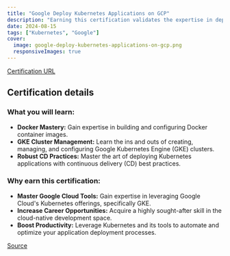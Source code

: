 ```yaml
---
title: "Google Deploy Kubernetes Applications on GCP"
description: "Earning this certification validates the expertise in deploying applications on GKE, showcasing mastery of Docker, GKE cluster management, kubectl, and continuous delivery practices for Kubernetes."
date: 2024-08-15
tags: ["Kubernetes", "Google"]
cover:
  image: google-deploy-kubernetes-applications-on-gcp.png
  responsiveImages: true
---
```


[Certification URL](https://www.credly.com/badges/ff3c6ca2-fd9d-4ad1-9767-63a5726f98df/public_url)

## Certification details

### What you will learn:

-   **Docker Mastery:** Gain expertise in building and configuring Docker container images.
-   **GKE Cluster Management:** Learn the ins and outs of creating, managing, and configuring Google Kubernetes Engine (GKE) clusters.
-   **Robust CD Practices:** Master the art of deploying Kubernetes applications with continuous delivery (CD) best practices.

### Why earn this certification:

-   **Master Google Cloud Tools:** Gain expertise in leveraging Google Cloud's Kubernetes offerings, specifically GKE.
-   **Increase Career Opportunities:** Acquire a highly sought-after skill in the cloud-native development space.
-   **Boost Productivity:** Leverage Kubernetes and its tools to automate and optimize your application deployment processes.

[Source](https://www.cloudskillsboost.google/course_templates/663)
